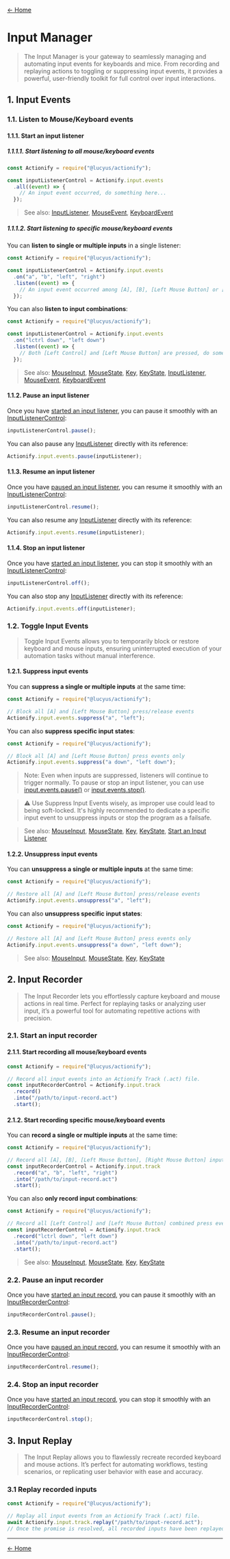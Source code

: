 [← Home](../README.md#features)

# Input Manager

> The Input Manager is your gateway to seamlessly managing and automating input events for keyboards and mice. From recording and replaying actions to toggling or suppressing input events, it provides a powerful, user-friendly toolkit for full control over input interactions.

## 1. Input Events

### 1.1. Listen to Mouse/Keyboard events

#### 1.1.1. Start an input listener

##### 1.1.1.1. Start listening to all mouse/keyboard events

```js
const Actionify = require("@lucyus/actionify");

const inputListenerControl = Actionify.input.events
  .all((event) => {
    // An input event occurred, do something here...
  });
```

> See also: [InputListener](../src/types/event/input/input-listener/input-listener.type.ts), [MouseEvent](../src/types/event/mouse/mouse-event/mouse-event.type.ts), [KeyboardEvent](../src/types/event/keyboard/keyboard-event/keyboard-event.type.ts)

##### 1.1.1.2. Start listening to specific mouse/keyboard events

You can **listen to single or multiple inputs** in a single listener:
```js
const Actionify = require("@lucyus/actionify");

const inputListenerControl = Actionify.input.events
  .on("a", "b", "left", "right")
  .listen((event) => {
    // An input event occurred among [A], [B], [Left Mouse Button] or [Right Mouse Button], do something here...
  });
```

You can also **listen to input combinations**:
```js
const Actionify = require("@lucyus/actionify");

const inputListenerControl = Actionify.input.events
  .on("lctrl down", "left down")
  .listen((event) => {
    // Both [Left Control] and [Left Mouse Button] are pressed, do something here...
  });
```

> See also: [MouseInput](../src/types/event/mouse/mouse-input/mouse-input.type.ts), [MouseState](../src/types/event/mouse/mouse-state/mouse-state.type.ts), [Key](../src/data/key-to-virtual-key-code.map.ts), [KeyState](../src/types/event/keyboard/key-state/key-state.type.ts), [InputListener](../src/types/event/input/input-listener/input-listener.type.ts), [MouseEvent](../src/types/event/mouse/mouse-event/mouse-event.type.ts), [KeyboardEvent](../src/types/event/keyboard/keyboard-event/keyboard-event.type.ts)

#### 1.1.2. Pause an input listener

Once you have [started an input listener](#111-start-an-input-listener), you can pause it smoothly with an [InputListenerControl](#111-start-an-input-listener):

```js
inputListenerControl.pause();
```

You can also pause any [InputListener](../src/types/event/input/input-listener/input-listener.type.ts) directly with its reference:

```js
Actionify.input.events.pause(inputListener);
```

#### 1.1.3. Resume an input listener

Once you have [paused an input listener](#112-pause-an-input-listener), you can resume it smoothly with an [InputListenerControl](#111-start-an-input-listener):

```js
inputListenerControl.resume();
```

You can also resume any [InputListener](../src/types/event/input/input-listener/input-listener.type.ts) directly with its reference:

```js
Actionify.input.events.resume(inputListener);
```

#### 1.1.4. Stop an input listener

Once you have [started an input listener](#111-start-an-input-listener), you can stop it smoothly with an [InputListenerControl](#111-start-an-input-listener):

```js
inputListenerControl.off();
```

You can also stop any [InputListener](../src/types/event/input/input-listener/input-listener.type.ts) directly with its reference:

```js
Actionify.input.events.off(inputListener);
```

### 1.2. Toggle Input Events

> Toggle Input Events allows you to temporarily block or restore keyboard and mouse inputs, ensuring uninterrupted execution of your automation tasks without manual interference.

#### 1.2.1. Suppress input events

You can **suppress a single or multiple inputs** at the same time:
```js
const Actionify = require("@lucyus/actionify");

// Block all [A] and [Left Mouse Button] press/release events
Actionify.input.events.suppress("a", "left");
```

You can also **suppress specific input states**:
```js
const Actionify = require("@lucyus/actionify");

// Block all [A] and [Left Mouse Button] press events only
Actionify.input.events.suppress("a down", "left down");
```

> Note: Even when inputs are suppressed, listeners will continue to trigger normally. To pause or stop an input listener, you can use [input.events.pause()](#112-pause-an-input-listener) or [input.events.stop()](#114-stop-an-input-listener).

> ⚠️ Use Suppress Input Events wisely, as improper use could lead to being soft-locked. It's highly recommended to dedicate a specific input event to unsuppress inputs or stop the program as a failsafe.

> See also: [MouseInput](../src/types/event/mouse/mouse-input/mouse-input.type.ts), [MouseState](../src/types/event/mouse/mouse-state/mouse-state.type.ts), [Key](../src/data/key-to-virtual-key-code.map.ts), [KeyState](../src/types/event/keyboard/key-state/key-state.type.ts), [Start an Input Listener](#111-start-an-input-listener)

#### 1.2.2. Unsuppress input events

You can **unsuppress a single or multiple inputs** at the same time:
```js
const Actionify = require("@lucyus/actionify");

// Restore all [A] and [Left Mouse Button] press/release events
Actionify.input.events.unsuppress("a", "left");
```

You can also **unsuppress specific input states**:
```js
const Actionify = require("@lucyus/actionify");

// Restore all [A] and [Left Mouse Button] press events only
Actionify.input.events.unsuppress("a down", "left down");
```

> See also: [MouseInput](../src/types/event/mouse/mouse-input/mouse-input.type.ts), [MouseState](../src/types/event/mouse/mouse-state/mouse-state.type.ts), [Key](../src/data/key-to-virtual-key-code.map.ts), [KeyState](../src/types/event/keyboard/key-state/key-state.type.ts)

## 2. Input Recorder

> The Input Recorder lets you effortlessly capture keyboard and mouse actions in real time. Perfect for replaying tasks or analyzing user input, it’s a powerful tool for automating repetitive actions with precision.

### 2.1. Start an input recorder

#### 2.1.1. Start recording all mouse/keyboard events

```js
const Actionify = require("@lucyus/actionify");

// Record all input events into an Actionify Track (.act) file.
const inputRecorderControl = Actionify.input.track
  .record()
  .into("/path/to/input-record.act")
  .start();
```

#### 2.1.2. Start recording specific mouse/keyboard events

You can **record a single or multiple inputs** at the same time:
```js
const Actionify = require("@lucyus/actionify");

// Record all [A], [B], [Left Mouse Button], [Right Mouse Button] input events into an Actionify Track (.act) file.
const inputRecorderControl = Actionify.input.track
  .record("a", "b", "left", "right")
  .into("/path/to/input-record.act")
  .start();
```

You can also **only record input combinations**:
```js
const Actionify = require("@lucyus/actionify");

// Record all [Left Control] and [Left Mouse Button] combined press events into an Actionify Track (.act) file.
const inputRecorderControl = Actionify.input.track
  .record("lctrl down", "left down")
  .into("/path/to/input-record.act")
  .start();
```

> See also: [MouseInput](../src/types/event/mouse/mouse-input/mouse-input.type.ts), [MouseState](../src/types/event/mouse/mouse-state/mouse-state.type.ts), [Key](../src/data/key-to-virtual-key-code.map.ts), [KeyState](../src/types/event/keyboard/key-state/key-state.type.ts)

### 2.2. Pause an input recorder

Once you have [started an input record](#21-start-an-input-recorder), you can pause it smoothly with an [InputRecorderControl](#21-start-an-input-recorder):

```js
inputRecorderControl.pause();
```

### 2.3. Resume an input recorder

Once you have [paused an input record](#22-pause-an-input-recorder), you can resume it smoothly with an [InputRecorderControl](#21-start-an-input-recorder):

```js
inputRecorderControl.resume();
```

### 2.4. Stop an input recorder

Once you have [started an input record](#21-start-an-input-recorder), you can stop it smoothly with an [InputRecorderControl](#21-start-an-input-recorder):

```js
inputRecorderControl.stop();
```

## 3. Input Replay

> The Input Replay allows you to flawlessly recreate recorded keyboard and mouse actions. It’s perfect for automating workflows, testing scenarios, or replicating user behavior with ease and accuracy.

### 3.1 Replay recorded inputs

```js
const Actionify = require("@lucyus/actionify");

// Replay all input events from an Actionify Track (.act) file.
await Actionify.input.track.replay("/path/to/input-record.act");
// Once the promise is resolved, all recorded inputs have been replayed.
```

---

[← Home](../README.md#features)
